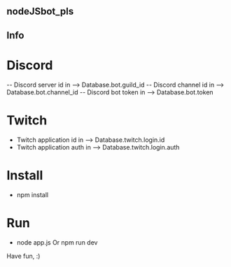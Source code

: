 ## nodeJSbot_pls

## Info

# Discord
-- Discord server id in --> Database.bot.guild_id
-- Discord channel id in --> Database.bot.channel_id
-- Discord bot token in --> Database.bot.token

# Twitch
- Twitch application id in --> Database.twitch.login.id
- Twitch application auth in --> Database.twitch.login.auth

# Install
- npm install

# Run 
- node app.js  Or  npm run dev

Have fun, :)
